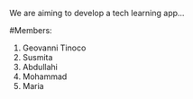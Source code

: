We are aiming to develop a tech learning app...

#Members:
1. Geovanni Tinoco
2. Susmita
3. Abdullahi
4. Mohammad
5. Maria
